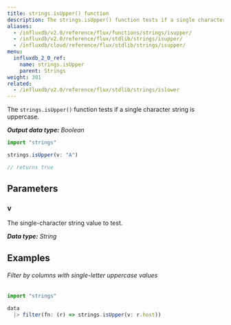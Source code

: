 ```yaml
---
title: strings.isUpper() function
description: The strings.isUpper() function tests if a single character string is uppercase.
aliases:
  - /influxdb/v2.0/reference/flux/functions/strings/isupper/
  - /influxdb/v2.0/reference/flux/stdlib/strings/isupper/
  - /influxdb/cloud/reference/flux/stdlib/strings/isupper/
menu:
  influxdb_2_0_ref:
    name: strings.isUpper
    parent: Strings
weight: 301
related:
  - /influxdb/v2.0/reference/flux/stdlib/strings/islower
---
```


The `strings.isUpper()` function tests if a single character string is uppercase.

_**Output data type:** Boolean_

```js
import "strings"

strings.isUpper(v: "A")

// returns true
```

## Parameters

### v
The single-character string value to test.

_**Data type:** String_

## Examples

###### Filter by columns with single-letter uppercase values
```js
import "strings"

data
  |> filter(fn: (r) => strings.isUpper(v: r.host))
```
